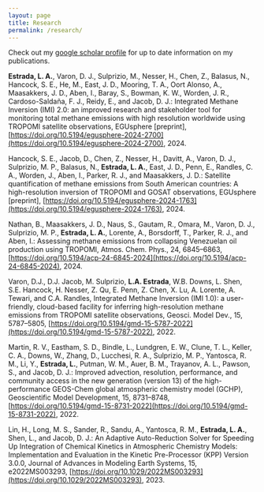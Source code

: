 ```yaml
---
layout: page
title: Research
permalink: /research/
---
```


Check out my [google scholar profile](https://scholar.google.com/citations?user=bGCANyQAAAAJ&hl=en) for up to date information on my publications.

**Estrada, L. A.**, Varon, D. J., Sulprizio, M., Nesser, H., Chen, Z., Balasus, N., Hancock, S. E., He, M., East, J. D., Mooring, T. A., Oort Alonso, A., Maasakkers, J. D., Aben, I., Baray, S., Bowman, K. W., Worden, J. R., Cardoso-Saldaña, F. J., Reidy, E., and Jacob, D. J.: Integrated Methane Inversion (IMI) 2.0: an improved research and stakeholder tool for monitoring total methane emissions with high resolution worldwide using TROPOMI satellite observations, EGUsphere [preprint], [https://doi.org/10.5194/egusphere-2024-2700](https://doi.org/10.5194/egusphere-2024-2700), 2024.

Hancock, S. E., Jacob, D., Chen, Z., Nesser, H., Davitt, A., Varon, D. J., Sulprizio, M. P., Balasus, N., **Estrada, L. A.**, East, J. D., Penn, E., Randles, C. A., Worden, J., Aben, I., Parker, R. J., and Maasakkers, J. D.: Satellite quantification of methane emissions from South American countries: A high-resolution inversion of TROPOMI and GOSAT observations, EGUsphere [preprint], [https://doi.org/10.5194/egusphere-2024-1763](https://doi.org/10.5194/egusphere-2024-1763), 2024.

Nathan, B., Maasakkers, J. D., Naus, S., Gautam, R., Omara, M., Varon, D. J., Sulprizio, M. P., **Estrada, L. A.**, Lorente, A., Borsdorff, T., Parker, R. J., and Aben, I.: Assessing methane emissions from collapsing Venezuelan oil production using TROPOMI, Atmos. Chem. Phys., 24, 6845–6863, [https://doi.org/10.5194/acp-24-6845-2024](https://doi.org/10.5194/acp-24-6845-2024), 2024.

Varon, D.J., D.J. Jacob, M. Sulprizio, **L.A. Estrada**, W.B. Downs, L. Shen, S.E. Hancock, H. Nesser, Z. Qu, E. Penn, Z. Chen, X. Lu, A. Lorente, A. Tewari, and C.A. Randles, Integrated Methane Inversion (IMI 1.0): a user-friendly, cloud-based facility for inferring high-resolution methane emissions from TROPOMI satellite observations, Geosci. Model Dev., 15, 5787–5805, [https://doi.org/10.5194/gmd-15-5787-2022](https://doi.org/10.5194/gmd-15-5787-2022), 2022.

Martin, R. V., Eastham, S. D., Bindle, L., Lundgren, E. W., Clune, T. L., Keller, C. A., Downs, W., Zhang, D., Lucchesi, R. A., Sulprizio, M. P., Yantosca, R. M., Li, Y., **Estrada, L.**, Putman, W. M., Auer, B. M., Trayanov, A. L., Pawson, S., and Jacob, D. J.: Improved advection, resolution, performance, and community access in the new generation (version 13) of the high-performance GEOS-Chem global atmospheric chemistry model (GCHP), Geoscientific Model Development, 15, 8731–8748, [https://doi.org/10.5194/gmd-15-8731-2022](https://doi.org/10.5194/gmd-15-8731-2022), 2022.

Lin, H., Long, M. S., Sander, R., Sandu, A., Yantosca, R. M., **Estrada, L. A.**, Shen, L., and Jacob, D. J.: An Adaptive Auto-Reduction Solver for Speeding Up Integration of Chemical Kinetics in Atmospheric Chemistry Models: Implementation and Evaluation in the Kinetic Pre-Processor (KPP) Version 3.0.0, Journal of Advances in Modeling Earth Systems, 15, e2022MS003293, [https://doi.org/10.1029/2022MS003293](https://doi.org/10.1029/2022MS003293), 2023.

